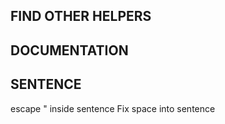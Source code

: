 ## FIND OTHER HELPERS

## DOCUMENTATION

## SENTENCE

escape " inside sentence
Fix space into sentence
